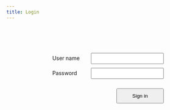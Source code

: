 ```yaml
---
title: Login
---
```


<style>
  h1 {
    text-align: center;
  }
  .table {
    display: table;
  }
  .row {
    display: table-row;
  }
  .cell {
    display: table-cell;
  }
  label {
    display: table-cell;
    padding: 5px 30px;
  }
  input {
    display: table-cell;
    padding: 5px;
    margin: 5px 0px;
  }
  button {
    margin: 20px 0px;
    padding: 10px 40px;
  }
  .flex-centre {
    display: flex;
    justify-content: center;
    align-items: center;
  }
  .flex-right {
    display: flex;
    justify-content: right;
    align-items: right;
  }
</style>

<br/><br/><br/>

<div class="flex-centre">
 <form action="signin.html">
  <div class="table">
   <div class="row">
    <label for="username">User name</label>
    <input type="text" id="username"/>
   </div>
   <div class="row">
    <label for="password">Password</label>
    <input type="password" id="password"/>
   </div>
  </div>
  <div class="flex-right">
   <button type="submit" id="Signin">Sign in</button>
  </div>
 </form>
</div>
